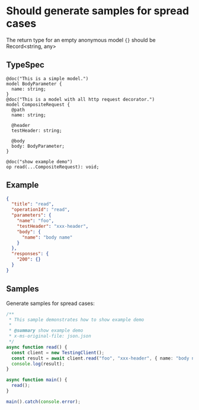 # Should generate samples for spread cases

The return type for an empty anonymous model `{}` should be Record<string, any>

## TypeSpec

```tsp
@doc("This is a simple model.")
model BodyParameter {
  name: string;
}
@doc("This is a model with all http request decorator.")
model CompositeRequest {
  @path
  name: string;

  @header
  testHeader: string;

  @body
  body: BodyParameter;
}

@doc("show example demo")
op read(...CompositeRequest): void;
```

## Example

```json
{
  "title": "read",
  "operationId": "read",
  "parameters": {
    "name": "foo",
    "testHeader": "xxx-header",
    "body": {
      "name": "body name"
    }
  },
  "responses": {
    "200": {}
  }
}
```

## Samples

Generate samples for spread cases:

```ts samples
/**
 * This sample demonstrates how to show example demo
 *
 * @summary show example demo
 * x-ms-original-file: json.json
 */
async function read() {
  const client = new TestingClient();
  const result = await client.read("foo", "xxx-header", { name: "body name" });
  console.log(result);
}

async function main() {
  read();
}

main().catch(console.error);
```
